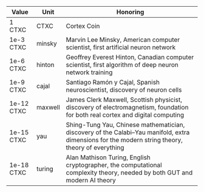 |Value|Unit|Honoring|
|------------|-------|--------------|
|1 CTXC    |CTXC|Cortex Coin|
|1e-3 CTXC|minsky|Marvin Lee Minsky, American computer scientist, first artificial neuron network|
|1e-6 CTXC|hinton|Geoffrey Everest Hinton, Canadian computer scientist, first algorithm of deep neuron network training|
|1e-9 CTXC|cajal|Santiago Ramón y Cajal, Spanish neuroscientist, discovery of neuron cells|
|1e-12 CTXC|maxwell|James Clerk Maxwell, Scottish physicist, discovery of electromagnetism, foundation for both real cortex and digital computing|
|1e-15 CTXC|yau|Shing-Tung Yau, Chinese mathematician, discovery of the Calabi–Yau manifold, extra dimensions for the modern string theory, theory of everything|
|1e-18 CTXC|turing|Alan Mathison Turing, English cryptographer, the computational complexity theory, needed by both GUT and modern AI theory|

